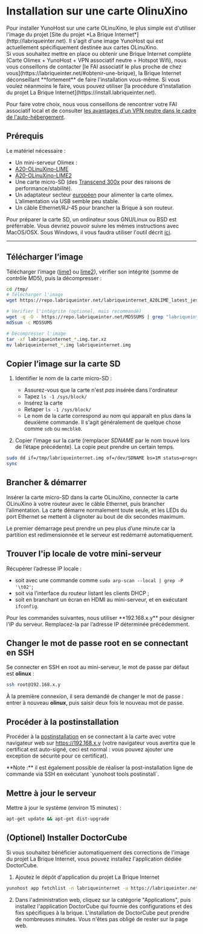 # Installation sur une carte OlinuXino

<div class="alert alert-info" markdown="1">
Pour installer YunoHost sur une carte OLinuXino, le plus simple est d'utiliser l'image du projet [Site du projet *La Brique Internet*](http://labriqueinter.net). Il s'agit d'une image YunoHost qui est actuellement spécifiquement destinée aux cartes OLinuXino.
</div>

<div class="alert alert-warning" markdown="1">
Si vous souhaitez mettre en place ou obtenir une Brique Internet complète (Carte Olimex + YunoHost + VPN associatif neutre + Hotspot Wifi), nous vous conseillons de contacter [le FAI associatif le plus proche de chez vous](https://labriqueinter.net/#obtenir-une-brique), la Brique Internet déconseillant **fortement** de faire l'installation vous-même. Si vous voulez néanmoins le faire, vous pouvez utiliser [la procédure d'installation du projet La Brique Internet](https://install.labriqueinter.net).

Pour faire votre choix, nous vous conseillons de rencontrer votre FAI associatif local et de consulter [les avantages d'un VPN neutre dans le cadre de l'auto-hébergement](/vpn_advantage_fr).
</div>

## Prérequis

Le matériel nécessaire :
* Un mini-serveur Olimex :
 * [A20-OLinuXino-LIME](https://www.olimex.com/Products/OLinuXino/A20/A20-OLinuXino-LIME/open-source-hardware)
 * [A20-OLinuXino-LIME2](https://www.olimex.com/Products/OLinuXino/A20/A20-OLinuXino-LIME2/open-source-hardware)
* Une carte micro-SD (des [Transcend 300x](http://www.amazon.fr/Transcend-microSDHC-adaptateur-TS32GUSDU1E-Emballage/dp/B00CES44EO) pour des raisons de performance/stabilité).
* Un adaptateur secteur [européen](https://www.olimex.com/Products/Power/SY0605E/) pour alimenter la carte olimex. L’alimentation via USB semble peu stable.
* Un câble Ethernet/RJ-45 pour brancher la Brique à son routeur.

Pour préparer la carte SD, un ordinateur sous GNU/Linux ou BSD est préférrable. Vous devriez pouvoir suivre les mêmes instructions avec MacOS/OSX. Sous Windows, il vous faudra utiliser l'outil décrit [ici](/copy_image_fr).

---

## Télécharger l’image

Télécharger l’image ([lime1](http://repo.labriqueinter.net/labriqueinternet_A20LIME_latest_jessie.img.tar.xz) ou [lime2](http://repo.labriqueinter.net/labriqueinternet_A20LIME2_latest_jessie.img.tar.xz)), vérifier son intégrité (somme de contrôle MD5), puis la décompresser :
```bash
cd /tmp/
# Télécharger l'image
wget https://repo.labriqueinter.net/labriqueinternet_A20LIME_latest_jessie.img.tar.xz

# Verifier l'intégrite (optionel, mais recommandé)
wget -q -O - https://repo.labriqueinter.net/MD5SUMS | grep "labriqueinternet_A20LIME_latest_jessie.img.tar.xz$" > MD5SUMS
md5sum -c MD5SUMS

# Décompresser l'image
tar -xf labriqueinternet_*.img.tar.xz
mv labriqueinternet_*.img labriqueinternet.img
```

## Copier l’image sur la carte SD

1. Identifier le nom de la carte micro-SD : 
   - Assurez-vous que la carte n'est *pas* insérée dans l'ordinateur
   - Tapez `ls -1 /sys/block/`
   - Insérez la carte
   - Retaper `ls -1 /sys/block/`
   - Le nom de la carte correspond au nom qui apparaît en plus dans la deuxième commande. Il s'agit généralement de quelque chose comme `sdb` ou `mmcblk0`.

2. Copier l’image sur la carte (remplacer *SDNAME* par le nom trouvé lors de l’étape précédente). La copie peut prendre un certain temps.
```bash
sudo dd if=/tmp/labriqueinternet.img of=/dev/SDNAME bs=1M status=progress
sync
```

## Brancher & démarrer

Insérer la carte micro-SD dans la carte OLinuXino, connecter la carte OLinuXino à votre routeur avec le câble Ethernet, puis brancher l’alimentation. La carte démarre normalement toute seule, et les LEDs du port Ethernet se mettent à clignoter au bout de dix secondes maximum.
<div class="alert alert-warning" markdown="1">
Le premier démarrage peut prendre un peu plus d’une minute car la partition est redimensionnée et le serveur est redémarré automatiquement.
</div>

## Trouver l'ip locale de votre mini-serveur
Récupérer l’adresse IP locale :

 * soit avec une commande comme `sudo arp-scan --local | grep -P '\t02'`;
 * soit via l’interface du routeur listant les clients DHCP ;
 * soit en branchant un écran en HDMI au mini-serveur, et en exécutant `ifconfig`.

<div class="alert alert-info" markdown="1">
Pour les commandes suivantes, nous utiliser **192.168.x.y** pour désigner l'IP du serveur. Remplacez-la par l’adresse IP déterminée précédemment.
</div>

## Changer le mot de passe root en se connectant en SSH

Se connecter en SSH en root au mini-serveur, le mot de passe par défaut est **olinux** :
```bash
ssh root@192.168.x.y
```
À la première connexion, il sera demandé de changer le mot de passe : entrer à nouveau **olinux**, puis saisir deux fois le nouveau mot de passe.

## Procéder à la postinstallation

Procéder à la [postinstallation](/postinstall_fr) en se connectant à la carte avec votre navigateur web sur https://192.168.x.y (votre navigateur vous avertira que le certificat est auto-signé, ceci est normal : vous pouvez ajouter une exception de sécurité pour ce certificat).
<div class="alert alert-info" markdown="1">
**Note :** il est également possible de réaliser la post-installation ligne de commande via SSH en exécutant `yunohost tools postinstall`.
</div>

## Mettre à jour le serveur

Mettre à jour le système (environ 15 minutes) :
```bash
apt-get update && apt-get dist-upgrade
```
## (Optionel) Installer DoctorCube

Si vous souhaitez bénéficier automatiquement des corrections de l'image du projet La Brique Internet, vous pouvez installez l'application dédiée DoctorCube.

1. Ajoutez le dépôt d'application du projet La Brique Internet
```bash
yunohost app fetchlist -n labriqueinternet -u https://labriqueinter.net/apps/labriqueinternet.json
```
2. Dans l'administration web, cliquez sur la catégorie "Applications", puis installez l'application DoctorCube qui fournie des configurations et des fixs spécifiques à la brique. L'installation de DoctorCube peut prendre de nombreuses minutes. Vous n'êtes pas obligé de rester sur la page web.
